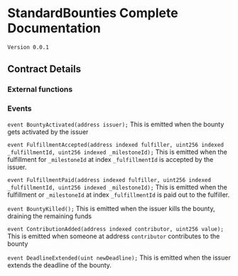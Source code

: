 # StandardBounties Complete Documentation

`Version 0.0.1`


## Contract Details

### External functions




### Events

```event BountyActivated(address issuer);```
This is emitted when the bounty gets activated by the issuer

```event FulfillmentAccepted(address indexed fulfiller, uint256 indexed _fulfillmentId, uint256 indexed _milestoneId);```
This is emitted when the fulfillment for `_milestoneId` at index `_fulfillmentId` is accepted by the issuer.

```event FulfillmentPaid(address indexed fulfiller, uint256 indexed _fulfillmentId, uint256 indexed _milestoneId);```
This is emitted when the fulfillment or `_milestoneId` at index `_fulfillmentId` is paid out to the fulfiller.

```event BountyKilled();```
This is emitted when the issuer kills the bounty, draining the remaining funds

```event ContributionAdded(address indexed contributor, uint256 value);```
This is emitted when someone at address `contributor` contributes to the bounty

```event DeadlineExtended(uint newDeadline);```
This is emitted when the issuer extends the deadline of the bounty.
